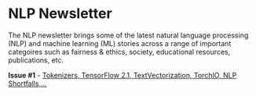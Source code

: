 # NLP Newsletter
The NLP newsletter brings some of the latest natural language processing (NLP) and machine learning (ML) stories across a range of important categoires such as fairness & ethics, society, educational resources, publications, etc.

**Issue #1** - [Tokenizers, TensorFlow 2.1, TextVectorization, TorchIO, NLP Shortfalls,…](https://github.com/dair-ai/nlp_newsletter/blob/master/issues/NLP_Newsletter_Tokenizers%2C_TensorFlow_2_1%2C_TextVe.md)
